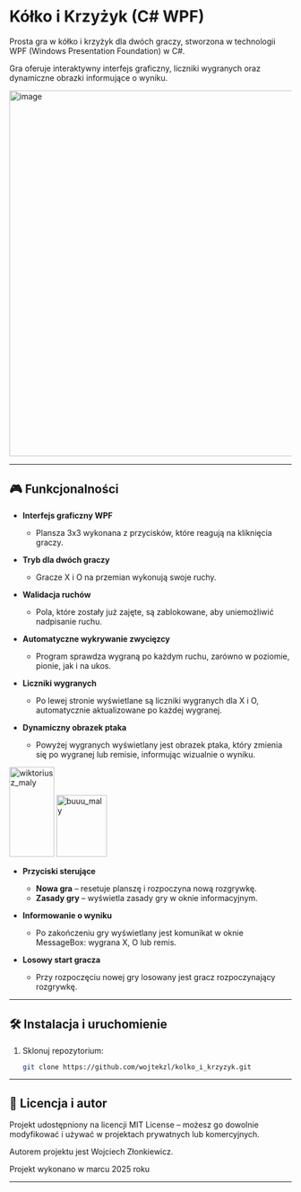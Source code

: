 # Kółko i Krzyżyk (C# WPF)

Prosta gra w kółko i krzyżyk dla dwóch graczy, stworzona w technologii WPF (Windows Presentation Foundation) w C#.  

Gra oferuje interaktywny interfejs graficzny, liczniki wygranych oraz dynamiczne obrazki informujące o wyniku.

<img width="1173" height="652" alt="image" src="https://github.com/user-attachments/assets/bfb65dd2-dcb6-4804-bd93-3fdbde01c7de" />


---

## 🎮 Funkcjonalności

- **Interfejs graficzny WPF**  
  - Plansza 3x3 wykonana z przycisków, które reagują na kliknięcia graczy.  

- **Tryb dla dwóch graczy**  
  - Gracze X i O na przemian wykonują swoje ruchy.  

- **Walidacja ruchów**  
  - Pola, które zostały już zajęte, są zablokowane, aby uniemożliwić nadpisanie ruchu.  

- **Automatyczne wykrywanie zwycięzcy**  
  - Program sprawdza wygraną po każdym ruchu, zarówno w poziomie, pionie, jak i na ukos.  

- **Liczniki wygranych**  
  - Po lewej stronie wyświetlane są liczniki wygranych dla X i O, automatycznie aktualizowane po każdej wygranej.  

- **Dynamiczny obrazek ptaka**  
  - Powyżej wygranych wyświetlany jest obrazek ptaka, który zmienia się po wygranej lub remisie, informując wizualnie o wyniku.  

<img width="80" height="160" alt="wiktoriusz_maly" src="https://github.com/user-attachments/assets/09c37264-8f11-45fe-8ac8-872ca6cf7831" />
<img width="90" height="110" alt="buuu_maly" src="https://github.com/user-attachments/assets/beece702-8f9d-4670-8b04-17dd0b780fd4" />


- **Przyciski sterujące**  
  - **Nowa gra** – resetuje planszę i rozpoczyna nową rozgrywkę.  
  - **Zasady gry** – wyświetla zasady gry w oknie informacyjnym.

- **Informowanie o wyniku**  
  - Po zakończeniu gry wyświetlany jest komunikat w oknie MessageBox: wygrana X, O lub remis.  

- **Losowy start gracza**  
  - Przy rozpoczęciu nowej gry losowany jest gracz rozpoczynający rozgrywkę.

---
  
## 🛠 Instalacja i uruchomienie
1. Sklonuj repozytorium:
   ```bash
   git clone https://github.com/wojtekzl/kolko_i_krzyzyk.git

---

## 📜 Licencja i autor
Projekt udostępniony na licencji MIT License – możesz go dowolnie modyfikować i używać w projektach prywatnych lub komercyjnych.

Autorem projektu jest Wojciech Złonkiewicz.

Projekt wykonano w marcu 2025 roku

---

